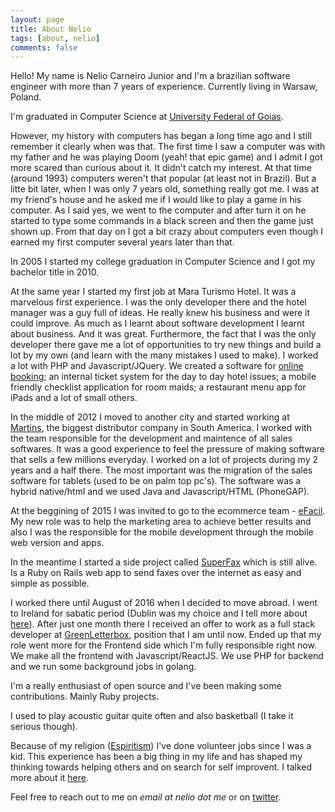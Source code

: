 ```yaml
---
layout: page
title: About Nelio
tags: [about, nelio]
comments: false
---
```

    
Hello! My name is Nelio Carneiro Junior and I'm a brazilian software engineer
with more than 7 years of experience. Currently living in Warsaw, Poland. 

I'm graduated in Computer Science at 
[University Federal of Goias](http://www.ufg.br).

However, my history with computers has began a long time ago and I still remember it
clearly when was that.
The first time I saw a computer was with my father and he was playing Doom
(yeah! that epic game) and I admit I got more scared than curious about
it. It didn't catch my interest. At that time (around 1993) computers weren't 
that popular (at least not in Brazil).
But a litte bit later, when I was only 7 years old, something really got me.
I was at my friend's house and he asked me if I would like to play a game in his
computer. As I said yes, we went to the computer and after turn it on he started
to type some commands in a black screen and then the game just shown up. From that day
on I got a bit crazy about computers even though I earned my first computer
several years later than that.

In 2005 I started my college graduation in Computer Science and I got my
bachelor title in 2010.

At the same year I started my first job at Mara Turismo Hotel. It was
a marvelous first experience. I was the only developer there and the hotel
manager was a guy full of ideas. He really knew his business and were it could
improve. As much as I learnt about software development I learnt about business.
And it was great. Furthermore, the fact that I was the only developer there gave me
a lot of opportunities to try new things and build a lot by my own (and learn
with the many mistakes I used to make).
I worked a lot with PHP and Javascript/JQuery.
We created a software for [online booking](http://maraturismo.com.br/novo/en);
an internal ticket system for the day to day hotel issues; a mobile friendly
checklist application for room maids; a restaurant menu app for iPads and a lot
of small others.

In the middle of 2012 I moved to another city and started working at
[Martins](http://www.martinsdistribuidor.com.br), the biggest distributor
company in South America. I worked with the team responsible for the
development and maintence of all sales softwares. It was a good experience to
feel the pressure of making software that sells a few millions everyday. I worked
on a lot of projects during my 2 years and a half there.
The most important was the migration of the sales software for tablets 
(used to be on palm top pc's). The software was a hybrid native/html and we used
Java and Javascript/HTML (PhoneGAP).

At the beggining of 2015 I was invited to go to the ecommerce team - 
[eFacil](https://efacil.com.br). My new role was to help the marketing area to
achieve better results and also I was the responsible for the mobile
development through the mobile web version and apps. 

In the meantime I started a side project called [SuperFax](https://superfax.me) 
which is still alive. Is a Ruby on Rails web app to send faxes over the
internet as easy and simple as possible. 

I worked there until August of 2016 when I decided to move abroad. I went to
Ireland for sabatic period (Dublin was my choice and I tell more about
[here](https://medium.com/@neliojrr/há-10-meses-me-mudei-para-irlanda-ce53996884ef)).
After just one month there I received an offer to work as a full stack developer
at [GreenLetterbox](http://greenletterbox.com), position that I am until now.
Ended up that my role went more for the Frontend side which I'm fully responsible
right now. We make all the frontend with Javascript/ReactJS. We use PHP for
backend and we run some background jobs in golang.

I'm a really enthusiast of open source and I've been making some contributions.
Mainly Ruby projects.

I used to play acoustic guitar quite often and also basketball (I take it
serious though).

Because of my religion ([Espiritism](https://en.wikipedia.org/wiki/Spiritism))
I've done volunteer jobs since I was a kid. This experience has been a big thing
in my life and has shaped my thinking towards helping others and on search for
self improvent. I talked more about it 
[here](https://medium.com/@neliojrr/o-trabalho-voluntario-esta-mudando-o-brasil-a800d5c9f292).

Feel free to reach out to me on *email at nelio dot me* or on 
[twitter](https://twitter.com/neliojrr).
